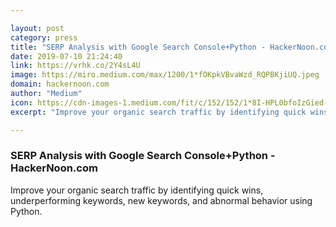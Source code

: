 ```yaml
---

layout: post
category: press
title: "SERP Analysis with Google Search Console+Python - HackerNoon.com"
date: 2019-07-10 21:24:40
link: https://vrhk.co/2Y4sL4U
image: https://miro.medium.com/max/1200/1*fOKpkVBvaWzd_RQPBKjiUQ.jpeg
domain: hackernoon.com
author: "Medium"
icon: https://cdn-images-1.medium.com/fit/c/152/152/1*8I-HPL0bfoIzGied-dzOvA.png
excerpt: "Improve your organic search traffic by identifying quick wins, underperforming keywords, new keywords, and abnormal behavior using Python."

---
```


### SERP Analysis with Google Search Console+Python - HackerNoon.com

Improve your organic search traffic by identifying quick wins, underperforming keywords, new keywords, and abnormal behavior using Python.